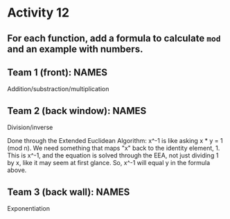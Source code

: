 # Activity 12

## For each function, add a formula to calculate `mod` and an example with numbers.

## Team 1 (front): NAMES

Addition/substraction/multiplication

## Team 2 (back window): NAMES

Division/inverse

Done through the Extended Euclidean Algorithm: x^-1 is like asking x * y = 1 (mod n).  We need something that maps "x" back to the identity element, 1.  This is x^-1, and the equation is solved through the EEA, not just dividing 1 by x, like it may seem at first glance.  So, x^-1 will equal y in the formula above.

## Team 3 (back wall): NAMES

Exponentiation
